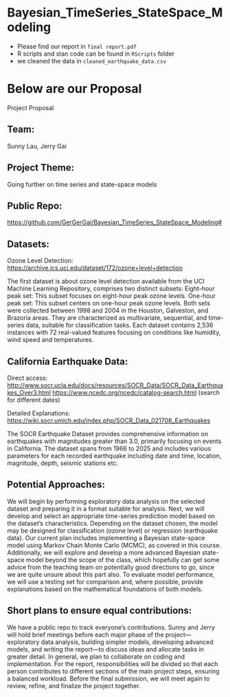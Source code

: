 # Bayesian_TimeSeries_StateSpace_Modeling

- Please find our report in `final report.pdf`
- R scripts and stan code can be found in `RScripts` folder
- we cleaned the data in `cleaned_earthquake_data.csv`


# Below are our Proposal
Project Proposal

## Team: 
Sunny Lau, Jerry Gai


## Project Theme:
Going further on time series and state-space models


## Public Repo: 
https://github.com/GerGerGai/Bayesian_TimeSeries_StateSpace_Modeling#


## Datasets:

Ozone Level Detection: https://archive.ics.uci.edu/dataset/172/ozone+level+detection

The first dataset is about ozone level detection available from the UCI Machine Learning Repository, comprises two distinct subsets:
Eight-hour peak set: This subset focuses on eight-hour peak ozone levels.
One-hour peak set: This subset centers on one-hour peak ozone levels.
Both sets were collected between 1998 and 2004 in the Houston, Galveston, and Brazoria areas. They are characterized as multivariate, sequential, and time-series data, suitable for classification tasks. Each dataset contains 2,536 instances with 72 real-valued features focusing on conditions like humidity, wind speed and temperatures.


## California Earthquake Data: 
Direct access:
http://www.socr.ucla.edu/docs/resources/SOCR_Data/SOCR_Data_Earthquakes_Over3.html
https://www.ncedc.org/ncedc/catalog-search.html (search for different dates)

Detailed Explanations: 
https://wiki.socr.umich.edu/index.php/SOCR_Data_021708_Earthquakes

The SOCR Earthquake Dataset provides comprehensive information on earthquakes with magnitudes greater than 3.0, primarily focusing on events in California. The dataset spans from 1966 to 2025 and includes various parameters for each recorded earthquake including date and time, location, magnitude, depth, seismic stations etc.



## Potential Approaches:
We will begin by performing exploratory data analysis on the selected dataset and preparing it in a format suitable for analysis. Next, we will develop and select an appropriate time-series prediction model based on the dataset’s characteristics. Depending on the dataset chosen, the model may be designed for classification (ozone level) or regression (earthquake data).
Our current plan includes implementing a Bayesian state-space model using Markov Chain Monte Carlo (MCMC), as covered in this course. Additionally, we will explore and develop a more advanced Bayesian state-space model beyond the scope of the class, which hopefully can get some advice from the teaching team on potentially good directions to go, since we are quite unsure about this part also. To evaluate model performance, we will use a testing set for comparison and, where possible, provide explanations based on the mathematical foundations of both models.

## Short plans to ensure equal contributions:
We have a public repo to track everyone’s contributions. 
Sunny and Jerry will hold brief meetings before each major phase of the project—exploratory data analysis, building simpler models, developing advanced models, and writing the report—to discuss ideas and allocate tasks in greater detail.
In general, we plan to collaborate on coding and implementation. For the report, responsibilities will be divided so that each person contributes to different sections of the main project steps, ensuring a balanced workload. Before the final submission, we will meet again to review, refine, and finalize the project together.
